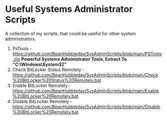 # Useful Systems Administrator Scripts
A collection of my scripts, that could be useful for other system administrators.

1) PsTools - https://github.com/BeanHubbleday/SysAdminScripts/blob/main/PSTools.zip **Powerful Systems Administrator Tools, Extract To "C:\Windows\System32\"**
2) Check BitLocker Status Remotely - https://github.com/BeanHubbleday/SysAdminScripts/blob/main/Check%20BitLocker%20Status%20Remotely.bat
3) Enable BitLocker Remotely - https://github.com/BeanHubbleday/SysAdminScripts/blob/main/Enable%20BitLocker%20Remotely.bat
4) Disable BitLocker Remotely - https://github.com/BeanHubbleday/SysAdminScripts/blob/main/Disable%20BitLocker%20Remotely.bat
